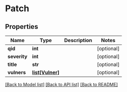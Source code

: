 # Patch

## Properties
Name | Type | Description | Notes
------------ | ------------- | ------------- | -------------
**qid** | **int** |  | [optional] 
**severity** | **int** |  | [optional] 
**title** | **str** |  | [optional] 
**vulners** | [**list[Vulner]**](Vulner.md) |  | [optional] 

[[Back to Model list]](../README.md#documentation-for-models) [[Back to API list]](../README.md#documentation-for-api-endpoints) [[Back to README]](../README.md)

